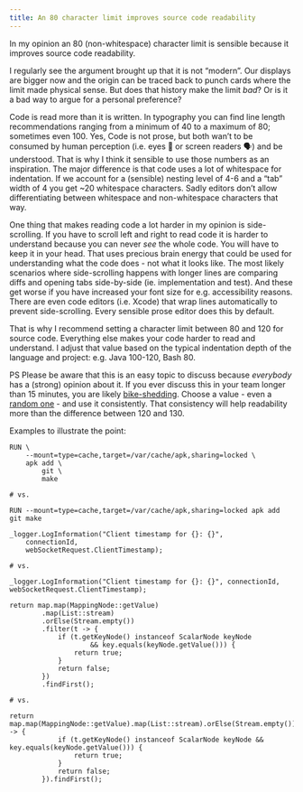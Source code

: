 ```yaml
---
title: An 80 character limit improves source code readability
---
```

In my opinion an 80 (non-whitespace) character limit is sensible because it improves source code readability.

I regularly see the argument brought up that it is not “modern”. Our displays are bigger now and the origin can be traced back to punch cards where the limit made physical sense. But does that history make the limit _bad_? Or is it a bad way to argue for a personal preference?

Code is read more than it is written. In typography you can find line length recommendations ranging from a minimum of 40 to a maximum of 80; sometimes even 100. Yes, Code is not prose, but both wan’t to be consumed by human perception (i.e. eyes 👀 or screen readers 🗣️) and be understood. That is why I think it sensible to use those numbers as an inspiration. The major difference is that code uses a lot of whitespace for indentation. If we account for a (sensible) nesting level of 4-6 and a “tab” width of 4 you get ~20 whitespace characters. Sadly editors don’t allow differentiating between whitespace and non-whitespace characters that way.

One thing that makes reading code a lot harder in my opinion is side-scrolling. If you have to scroll left and right to read code it is harder to understand because you can never _see_ the whole code. You will have to keep it in your head. That uses precious brain energy that could be used for understanding what the code does - not what it looks like. The most likely scenarios where side-scrolling happens with longer lines are comparing diffs and opening tabs side-by-side (ie. implementation and test). And these get worse if you have increased your font size for e.g. accessibility reasons. There are even code editors (i.e. Xcode) that wrap lines automatically to prevent side-scrolling. Every sensible prose editor does this by default.

That is why I recommend setting a character limit between 80 and 120 for source code. Everything else makes your code harder to read and understand. I adjust that value based on the typical indentation depth of the language and project: e.g. Java 100-120, Bash 80.

PS Please be aware that this is an easy topic to discuss because *everybody* has a (strong) opinion about it. If you ever discuss this in your team longer than 15 minutes, you are likely [bike-shedding](https://en.wiktionary.org/wiki/bikeshedding). Choose a value - even a [random one](https://www.random.org/integers/?num=1&min=100&max=200&col=1&base=10&format=html&rnd=new) - and use it consistently. That consistency will help readability more than the difference between 120 and 130.

Examples to illustrate the point:

<pre style="white-space: pre">
<code>RUN \
    --mount=type=cache,target=/var/cache/apk,sharing=locked \
    apk add \
        git \
        make

# vs.

RUN --mount=type=cache,target=/var/cache/apk,sharing=locked apk add git make
</code></pre>

<pre style="white-space: pre">
<code>_logger.LogInformation("Client timestamp for {}: {}",
    connectionId,
    webSocketRequest.ClientTimestamp);

# vs.

_logger.LogInformation("Client timestamp for {}: {}", connectionId, webSocketRequest.ClientTimestamp);
</code></pre>

<pre style="white-space: pre">
<code>return map.map(MappingNode::getValue)
		.map(List::stream)
		.orElse(Stream.empty())
		.filter(t -> {
			if (t.getKeyNode() instanceof ScalarNode keyNode
					&& key.equals(keyNode.getValue())) {
				return true;
			}
			return false;
		})
		.findFirst();

# vs.

return map.map(MappingNode::getValue).map(List::stream).orElse(Stream.empty()).filter(t -> {
			if (t.getKeyNode() instanceof ScalarNode keyNode && key.equals(keyNode.getValue())) {
				return true;
			}
			return false;
		}).findFirst();
</pre></code>
